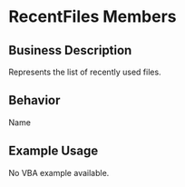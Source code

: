 # RecentFiles Members

## Business Description
Represents the list of recently used files.

## Behavior
Name

## Example Usage
No VBA example available.